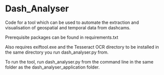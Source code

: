 # Dash_Analyser
Code for a tool which can be used to automate the extraction and visualisation of geospatial and temporal data from dashcams.

Prerequisite packages can be found in requirements.txt

Also requires exiftool.exe and the Tesseract OCR directory to be installed in the same directory you run dash_analyser.py from.

To run the tool, run dash_analyser.py from the command line in the same folder as the dash_analyser_application folder.
